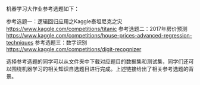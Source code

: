 机器学习大作业参考选题如下：

参考选题一：逻辑回归应用之Kaggle泰坦尼克之灾  https://www.kaggle.com/competitions/titanic
参考选题二：2017年房价预测 https://www.kaggle.com/competitions/house-prices-advanced-regression-techniques
参考选题三：数字识别 https://www.kaggle.com/competitions/digit-recognizer

选择参考选题的同学可以从文件夹中下载对应题目的数据集和测试集，同学们还可以围绕机器学习的相关知识自选题目进行完成。上述链接给出了相关参考选题的背景。
